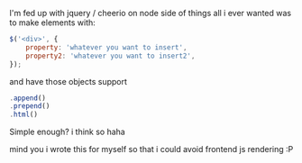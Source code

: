 I'm fed up with jquery / cheerio on node side of things
all i ever wanted was to make elements with:

```javascript
$('<div>', {
	property: 'whatever you want to insert',
	property2: 'whatever you want to insert2',
});
```

and have those objects support 
```javascript
.append()
.prepend()
.html()
```

Simple enough? i think so haha

mind you i wrote this for myself so that i could avoid frontend js rendering :P
